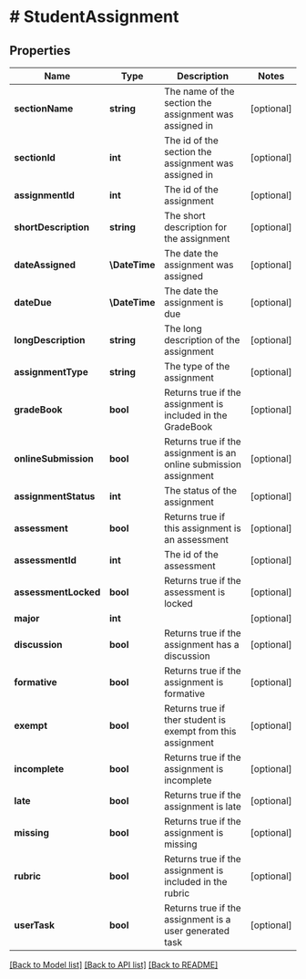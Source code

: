 # # StudentAssignment

## Properties

Name | Type | Description | Notes
------------ | ------------- | ------------- | -------------
**sectionName** | **string** | The name of the section the assignment was assigned in | [optional]
**sectionId** | **int** | The id of the section the assignment was assigned in | [optional]
**assignmentId** | **int** | The id of the assignment | [optional]
**shortDescription** | **string** | The short description for the assignment | [optional]
**dateAssigned** | **\DateTime** | The date the assignment was assigned | [optional]
**dateDue** | **\DateTime** | The date the assignment is due | [optional]
**longDescription** | **string** | The long description of the assignment | [optional]
**assignmentType** | **string** | The type of the assignment | [optional]
**gradeBook** | **bool** | Returns true if the assignment is included in the GradeBook | [optional]
**onlineSubmission** | **bool** | Returns true if the assignment is an online submission assignment | [optional]
**assignmentStatus** | **int** | The status of the assignment | [optional]
**assessment** | **bool** | Returns true if this assignment is an assessment | [optional]
**assessmentId** | **int** | The id of the assessment | [optional]
**assessmentLocked** | **bool** | Returns true if the assessment is locked | [optional]
**major** | **int** |  | [optional]
**discussion** | **bool** | Returns true if the assignment has a discussion | [optional]
**formative** | **bool** | Returns true if the assignment is formative | [optional]
**exempt** | **bool** | Returns true if ther student is exempt from this assignment | [optional]
**incomplete** | **bool** | Returns true if the assignment is incomplete | [optional]
**late** | **bool** | Returns true if the assignment is late | [optional]
**missing** | **bool** | Returns true if the assignment is missing | [optional]
**rubric** | **bool** | Returns true if the assignment is included in the rubric | [optional]
**userTask** | **bool** | Returns true if the assignment is a user generated task | [optional]

[[Back to Model list]](../../README.md#models) [[Back to API list]](../../README.md#endpoints) [[Back to README]](../../README.md)
